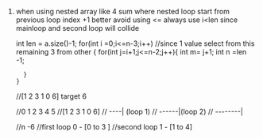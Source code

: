 1) when using nested array like 4 sum where nested loop start from previous loop index +1 better
avoid using <= always use  i<len since mainloop and second loop will collide
      
      
      
      
      int len = a.size()-1;
      for(int i =0;i<=n-3;i++)  //since 1 value select from this remaining 3 from other
      {
         for(int j=i+1;j<=n-2;j++){
           int m= j+1;
           int n =len -1;

         }
       }
       
      //[1 2 3 1 0 6]  target    6
      
      //0 1  2 3 4 5
      //[1 2 3 1 0 6]
      // ----| (loop 1)
      //   ------|(loop 2)
      //     --------|
          
      //n -6
      //first loop 0 - [0 to 3 ]
      //second loop 1 - [1 to 4]
      
      
 

